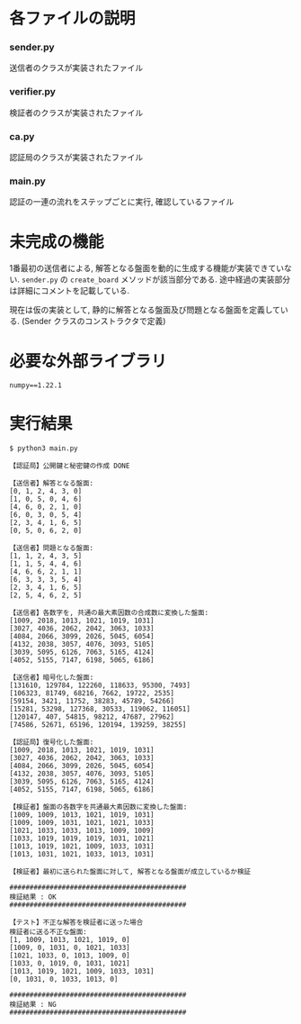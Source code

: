 # 各ファイルの説明

### sender.py
送信者のクラスが実装されたファイル

### verifier.py
検証者のクラスが実装されたファイル

### ca.py
認証局のクラスが実装されたファイル

### main.py
認証の一連の流れをステップごとに実行, 確認しているファイル

# 未完成の機能
1番最初の送信者による, 解答となる盤面を動的に生成する機能が実装できていない.
`sender.py` の `create_board` メソッドが該当部分である.
途中経過の実装部分は詳細にコメントを記載している.

現在は仮の実装として, 静的に解答となる盤面及び問題となる盤面を定義している. (Sender クラスのコンストラクタで定義)

# 必要な外部ライブラリ

```
numpy==1.22.1
```

# 実行結果

`$ python3 main.py`

```
【認証局】公開鍵と秘密鍵の作成 DONE

【送信者】解答となる盤面:
[0, 1, 2, 4, 3, 0]
[1, 0, 5, 0, 4, 6]
[4, 6, 0, 2, 1, 0]
[6, 0, 3, 0, 5, 4]
[2, 3, 4, 1, 6, 5]
[0, 5, 0, 6, 2, 0]

【送信者】問題となる盤面:
[1, 1, 2, 4, 3, 5]
[1, 1, 5, 4, 4, 6]
[4, 6, 6, 2, 1, 1]
[6, 3, 3, 3, 5, 4]
[2, 3, 4, 1, 6, 5]
[2, 5, 4, 6, 2, 5]

【送信者】各数字を, 共通の最大素因数の合成数に変換した盤面:
[1009, 2018, 1013, 1021, 1019, 1031]
[3027, 4036, 2062, 2042, 3063, 1033]
[4084, 2066, 3099, 2026, 5045, 6054]
[4132, 2038, 3057, 4076, 3093, 5105]
[3039, 5095, 6126, 7063, 5165, 4124]
[4052, 5155, 7147, 6198, 5065, 6186]

【送信者】暗号化した盤面:
[131610, 129784, 122260, 118633, 95300, 7493]
[106323, 81749, 68216, 7662, 19722, 2535]
[59154, 3421, 11752, 38283, 45789, 54266]
[15281, 53298, 127368, 30533, 119062, 116051]
[120147, 407, 54815, 98212, 47687, 27962]
[74586, 52671, 65196, 120194, 139259, 38255]

【認証局】復号化した盤面:
[1009, 2018, 1013, 1021, 1019, 1031]
[3027, 4036, 2062, 2042, 3063, 1033]
[4084, 2066, 3099, 2026, 5045, 6054]
[4132, 2038, 3057, 4076, 3093, 5105]
[3039, 5095, 6126, 7063, 5165, 4124]
[4052, 5155, 7147, 6198, 5065, 6186]

【検証者】盤面の各数字を共通最大素因数に変換した盤面:
[1009, 1009, 1013, 1021, 1019, 1031]
[1009, 1009, 1031, 1021, 1021, 1033]
[1021, 1033, 1033, 1013, 1009, 1009]
[1033, 1019, 1019, 1019, 1031, 1021]
[1013, 1019, 1021, 1009, 1033, 1031]
[1013, 1031, 1021, 1033, 1013, 1031]

【検証者】最初に送られた盤面に対して, 解答となる盤面が成立しているか検証

############################################
検証結果 : OK
############################################

【テスト】不正な解答を検証者に送った場合
検証者に送る不正な盤面:
[1, 1009, 1013, 1021, 1019, 0]
[1009, 0, 1031, 0, 1021, 1033]
[1021, 1033, 0, 1013, 1009, 0]
[1033, 0, 1019, 0, 1031, 1021]
[1013, 1019, 1021, 1009, 1033, 1031]
[0, 1031, 0, 1033, 1013, 0]

############################################
検証結果 : NG
############################################
```
